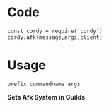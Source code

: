 # Code
```
const cordy = require('cordy')
cordy.afk(message,args,client)
```
# Usage
```
prefix commandname args
```

**Sets Afk System in Guilds**